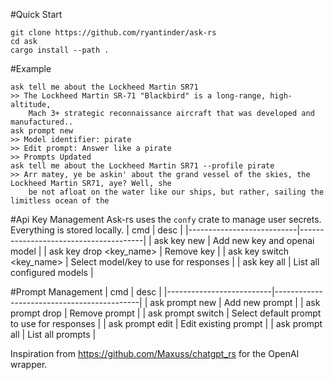 #Quick Start
```console
git clone https://github.com/ryantinder/ask-rs
cd ask
cargo install --path .
```
#Example
```console
ask tell me about the Lockheed Martin SR71
>> The Lockheed Martin SR-71 "Blackbird" is a long-range, high-altitude, 
    Mach 3+ strategic reconnaissance aircraft that was developed and manufactured..
ask prompt new
>> Model identifier: pirate
>> Edit prompt: Answer like a pirate
>> Prompts Updated
ask tell me about the Lockheed Martin SR71 --profile pirate
>> Arr matey, ye be askin' about the grand vessel of the skies, the Lockheed Martin SR71, aye? Well, she 
    be not afloat on the water like our ships, but rather, sailing the limitless ocean of the
```


#Api Key Management
Ask-rs uses the `confy` crate to manage user secrets. Everything is stored locally.
| cmd                       | desc                                  |
|---------------------------|---------------------------------------|
| ask key new               | Add new key and openai model          |
| ask key drop <key_name>   | Remove key                            |
| ask key switch <key_name> | Select model/key to use for responses |
| ask key all               | List all configured models            |

#Prompt Management
| cmd                      | desc                                       |
|--------------------------|--------------------------------------------|
| ask prompt new           | Add new prompt                             |
| ask prompt drop <name>   | Remove prompt                              |
| ask prompt switch <name> | Select default prompt to use for responses |
| ask prompt edit <name>   | Edit existing prompt                       |
| ask prompt all           | List all prompts                           |

Inspiration from https://github.com/Maxuss/chatgpt_rs for the OpenAI wrapper.